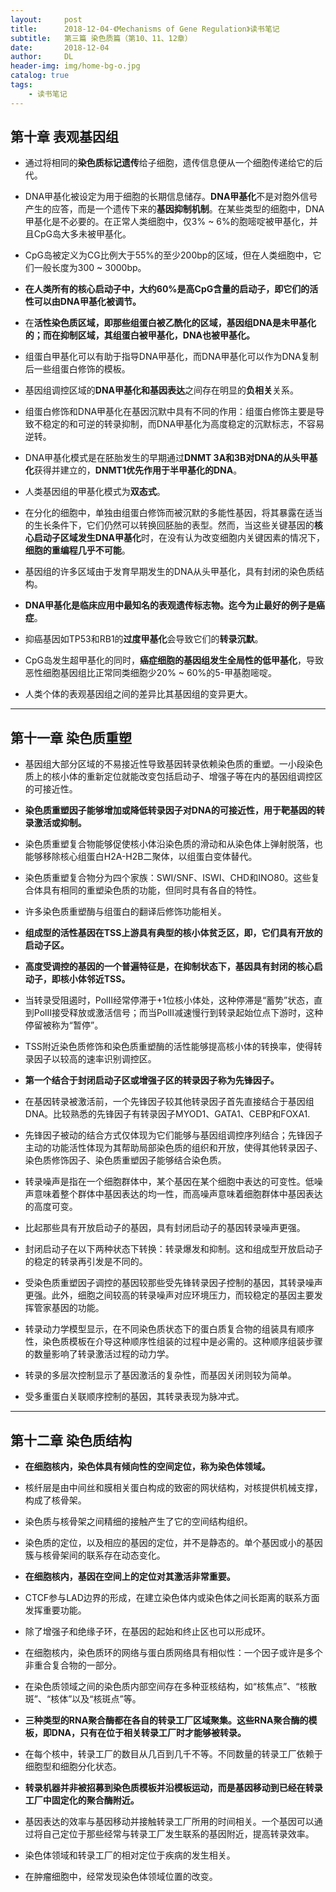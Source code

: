 ```yaml
---
layout:     post
title:      2018-12-04-《Mechanisms of Gene Regulation》读书笔记
subtitle:   第三篇 染色质篇（第10、11、12章）
date:       2018-12-04
author:     DL
header-img: img/home-bg-o.jpg
catalog: true
tags:
    - 读书笔记
---
```


## 第十章 表观基因组

- 通过将相同的**染色质标记遗传**给子细胞，遗传信息便从一个细胞传递给它的后代。

- DNA甲基化被设定为用于细胞的长期信息储存。**DNA甲基化**不是对胞外信号产生的应答，而是一个遗传下来的**基因抑制机制**。在某些类型的细胞中，DNA甲基化是不必要的。在正常人类细胞中，仅3% ~ 6%的胞嘧啶被甲基化，并且CpG岛大多未被甲基化。

- CpG岛被定义为CG比例大于55%的至少200bp的区域，但在人类细胞中，它们一般长度为300 ~ 3000bp。

- **在人类所有的核心启动子中，大约60%是高CpG含量的启动子，即它们的活性可以由DNA甲基化被调节。**

- 在**活性染色质区域，即那些组蛋白被乙酰化的区域，基因组DNA是未甲基化的；而在抑制区域，其组蛋白被甲基化，DNA也被甲基化。**

- 组蛋白甲基化可以有助于指导DNA甲基化，而DNA甲基化可以作为DNA复制后一些组蛋白修饰的模板。

- 基因组调控区域的**DNA甲基化和基因表达**之间存在明显的**负相关**关系。

- 组蛋白修饰和DNA甲基化在基因沉默中具有不同的作用：组蛋白修饰主要是导致不稳定的和可逆的转录抑制，而DNA甲基化为高度稳定的沉默标志，不容易逆转。

- DNA甲基化模式是在胚胎发生的早期通过**DNMT 3A和3B对DNA的从头甲基化**获得并建立的，**DNMT1优先作用于半甲基化的DNA**。

- 人类基因组的甲基化模式为**双态式**。

- 在分化的细胞中，单独由组蛋白修饰而被沉默的多能性基因，将其暴露在适当的生长条件下，它们仍然可以转换回胚胎的表型。然而，当这些关键基因的**核心启动子区域发生DNA甲基化**时，在没有认为改变细胞内关键因素的情况下，**细胞的重编程几乎不可能**。

- 基因组的许多区域由于发育早期发生的DNA从头甲基化，具有封闭的染色质结构。

- **DNA甲基化是临床应用中最知名的表观遗传标志物。迄今为止最好的例子是癌症**。

- 抑癌基因如TP53和RB1的**过度甲基化**会导致它们的**转录沉默**。

- CpG岛发生超甲基化的同时，**癌症细胞的基因组发生全局性的低甲基化**，导致恶性细胞基因组比正常同类细胞少20% ~ 60%的5-甲基胞嘧啶。

- 人类个体的表观基因组之间的差异比其基因组的变异更大。

---

## 第十一章 染色质重塑

- 基因组大部分区域的不易接近性导致基因转录依赖染色质的重塑。一小段染色质上的核小体的重新定位就能改变包括启动子、增强子等在内的基因组调控区的可接近性。

- **染色质重塑因子能够增加或降低转录因子对DNA的可接近性，用于靶基因的转录激活或抑制。**

- 染色质重塑复合物能够促使核小体沿染色质的滑动和从染色体上弹射脱落，也能够移除核心组蛋白H2A-H2B二聚体，以组蛋白变体替代。

- 染色质重塑复合物分为四个家族：SWI/SNF、ISWI、CHD和INO80。这些复合体具有相同的重塑染色质的功能，但同时具有各自的特性。

- 许多染色质重塑酶与组蛋白的翻译后修饰功能相关。

- **组成型的活性基因在TSS上游具有典型的核小体贫乏区，即，它们具有开放的启动子区。**

- **高度受调控的基因的一个普遍特征是，在抑制状态下，基因具有封闭的核心启动子，即核小体邻近TSS。**

- 当转录受阻遏时，PolⅡ经常停滞于+1位核小体处，这种停滞是“蓄势”状态，直到PolⅡ接受释放或激活信号；而当PolⅡ减速慢行到转录起始位点下游时，这种停留被称为“暂停”。

- TSS附近染色质修饰和染色质重塑酶的活性能够提高核小体的转换率，使得转录因子以较高的速率识别调控区。

- **第一个结合于封闭启动子区或增强子区的转录因子称为先锋因子。**

- 在基因转录被激活前，一个先锋因子较其他转录因子首先直接结合于基因组DNA。比较熟悉的先锋因子有转录因子MYOD1、GATA1、CEBP和FOXA1.

- 先锋因子被动的结合方式仅体现为它们能够与基因组调控序列结合；先锋因子主动的功能活性体现为其帮助局部染色质的组织和开放，使得其他转录因子、染色质修饰因子、染色质重塑因子能够结合染色质。

- 转录噪声是指在一个细胞群体中，某个基因在某个细胞中表达的可变性。低噪声意味着整个群体中基因表达的均一性，而高噪声意味着细胞群体中基因表达的高度可变。

- 比起那些具有开放启动子的基因，具有封闭启动子的基因转录噪声更强。

- 封闭启动子在以下两种状态下转换：转录爆发和抑制。这和组成型开放启动子的稳定的转录再引发是不同的。

- 受染色质重塑因子调控的基因较那些受先锋转录因子控制的基因，其转录噪声更强。此外，细胞之间较高的转录噪声对应环境压力，而较稳定的基因主要发挥管家基因的功能。

- 转录动力学模型显示，在不同染色质状态下的蛋白质复合物的组装具有顺序性，染色质模板在介导这种顺序性组装的过程中是必需的。这种顺序组装步骤的数量影响了转录激活过程的动力学。

- 转录的多层次控制显示了基因激活的复杂性，而基因关闭则较为简单。

- 受多重蛋白关联顺序控制的基因，其转录表现为脉冲式。

---

## 第十二章 染色质结构

- **在细胞核内，染色体具有倾向性的空间定位，称为染色体领域。**

- 核纤层是由中间丝和膜相关蛋白构成的致密的网状结构，对核提供机械支撑，构成了核骨架。

- 染色质与核骨架之间精细的接触产生了它的空间结构组织。

- 染色质的定位，以及相应的基因的定位，并不是静态的。单个基因或小的基因簇与核骨架间的联系存在动态变化。

- **在细胞核内，基因在空间上的定位对其激活非常重要。**

- CTCF参与LAD边界的形成，在建立染色体内或染色体之间长距离的联系方面发挥重要功能。

- 除了增强子和绝缘子环，在基因的起始和终止区也可以形成环。

- 在细胞核内，染色质环的网络与蛋白质网络具有相似性：一个因子或许是多个非重合复合物的一部分。

- 在染色质领域之间的染色质内部空间存在多种亚核结构，如“核焦点”、“核散斑”、“核体”以及“核斑点”等。

- **三种类型的RNA聚合酶都在各自的转录工厂区域聚集。这些RNA聚合酶的模板，即DNA，只有在位于相关转录工厂时才能够被转录。**

- 在每个核中，转录工厂的数目从几百到几千不等。不同数量的转录工厂依赖于细胞型和细胞分化状态。

- **转录机器并非被招募到染色质模板并沿模板运动，而是基因移动到已经在转录工厂中固定化的聚合酶附近。**

- 基因表达的效率与基因移动并接触转录工厂所用的时间相关。一个基因可以通过将自己定位于那些经常与转录工厂发生联系的基因附近，提高转录效率。

- 染色体领域和转录工厂的相对定位于疾病的发生相关。

- 在肿瘤细胞中，经常发现染色体领域位置的改变。
